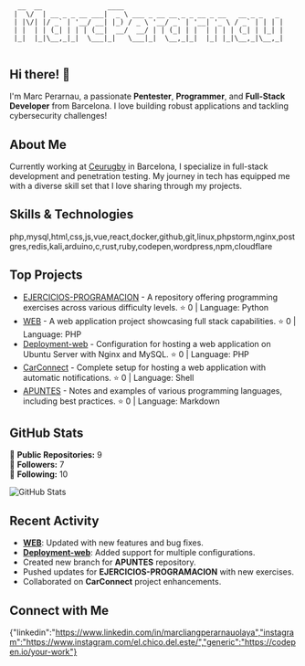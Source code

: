 ## 

```
  __  __                ____                                       
 |  \/  | __ _ _ __ ___|  _ \ ___ _ __ __ _ _ __ _ __   __ _ _   _ 
 | |\/| |/ _` | '__/ __| |_) / _ \ '__/ _` | '__| '_ \ / _` | | | |
 | |  | | (_| | | | (__|  __/  __/ | | (_| | |  | | | | (_| | |_| |
 |_|  |_|\__,_|_|  \___|_|   \___|_|  \__,_|_|  |_| |_|\__,_|\__,_|
                                                                   
```

## Hi there! 👋

I'm Marc Perarnau, a passionate **Pentester**, **Programmer**, and **Full-Stack Developer** from Barcelona. I love building robust applications and tackling cybersecurity challenges!

## About Me

Currently working at [Ceurugby](https://ceurugby.com/) in Barcelona, I specialize in full-stack development and penetration testing. My journey in tech has equipped me with a diverse skill set that I love sharing through my projects.

## Skills & Technologies

php,mysql,html,css,js,vue,react,docker,github,git,linux,phpstorm,nginx,postgres,redis,kali,arduino,c,rust,ruby,codepen,wordpress,npm,cloudflare

## Top Projects

- [EJERCICIOS-PROGRAMACION](https://github.com/MarcPerarnau/EJERCICIOS-PROGRAMACION) - A repository offering programming exercises across various difficulty levels. ⭐ 0 | Language: Python
- [WEB](https://github.com/MarcPerarnau/WEB) - A web application project showcasing full stack capabilities. ⭐ 0 | Language: PHP
- [Deployment-web](https://github.com/MarcPerarnau/Deployment-web) - Configuration for hosting a web application on Ubuntu Server with Nginx and MySQL. ⭐ 0 | Language: PHP
- [CarConnect](https://github.com/MarcPerarnau/CarConnect) - Complete setup for hosting a web application with automatic notifications. ⭐ 0 | Language: Shell
- [APUNTES](https://github.com/MarcPerarnau/APUNTES) - Notes and examples of various programming languages, including best practices. ⭐ 0 | Language: Markdown

## GitHub Stats

🔹 **Public Repositories:** 9  
🔹 **Followers:** 7  
🔹 **Following:** 10  

![GitHub Stats](https://github-readme-stats.vercel.app/api?username=MarcPerarnau&show_icons=true&theme=radical)

## Recent Activity

- **[WEB](https://github.com/MarcPerarnau/WEB)**: Updated with new features and bug fixes.
- **[Deployment-web](https://github.com/MarcPerarnau/Deployment-web)**: Added support for multiple configurations.
- Created new branch for **APUNTES** repository.
- Pushed updates for **EJERCICIOS-PROGRAMACION** with new exercises.
- Collaborated on **CarConnect** project enhancements.

## Connect with Me

{"linkedin":"https://www.linkedin.com/in/marcliangperarnauolaya","instagram":"https://www.instagram.com/el.chico.del.este/","generic":"https://codepen.io/your-work"}
